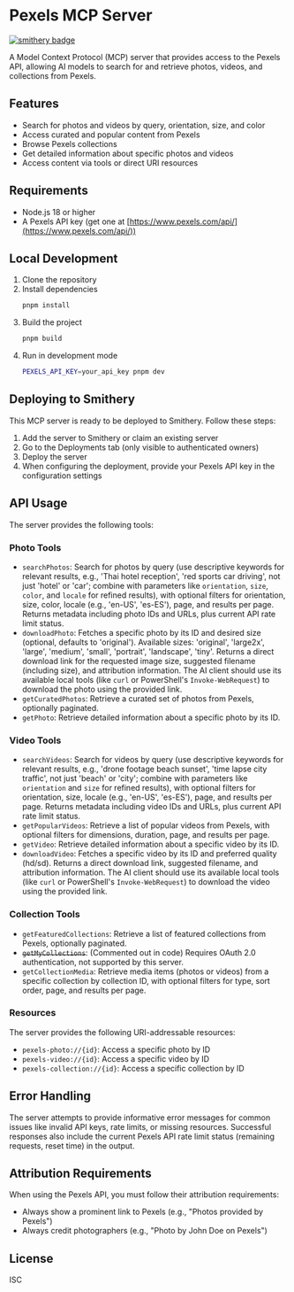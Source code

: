 # Pexels MCP Server

[![smithery badge](https://smithery.ai/badge/@CaullenOmdahl/pexels-mcp-server)](https://smithery.ai/server/@CaullenOmdahl/pexels-mcp-server)

A Model Context Protocol (MCP) server that provides access to the Pexels API, allowing AI models to search for and retrieve photos, videos, and collections from Pexels.

## Features

- Search for photos and videos by query, orientation, size, and color
- Access curated and popular content from Pexels
- Browse Pexels collections
- Get detailed information about specific photos and videos
- Access content via tools or direct URI resources

## Requirements

- Node.js 18 or higher
- A Pexels API key (get one at [https://www.pexels.com/api/](https://www.pexels.com/api/))

## Local Development

1. Clone the repository
2. Install dependencies
   ```bash
   pnpm install
   ```
3. Build the project
   ```bash
   pnpm build
   ```
4. Run in development mode
   ```bash
   PEXELS_API_KEY=your_api_key pnpm dev
   ```

## Deploying to Smithery

This MCP server is ready to be deployed to Smithery. Follow these steps:

1. Add the server to Smithery or claim an existing server
2. Go to the Deployments tab (only visible to authenticated owners)
3. Deploy the server
4. When configuring the deployment, provide your Pexels API key in the configuration settings

## API Usage

The server provides the following tools:

### Photo Tools

- `searchPhotos`: Search for photos by query (use descriptive keywords for relevant results, e.g., 'Thai hotel reception', 'red sports car driving', not just 'hotel' or 'car'; combine with parameters like `orientation`, `size`, `color`, and `locale` for refined results), with optional filters for orientation, size, color, locale (e.g., 'en-US', 'es-ES'), page, and results per page. Returns metadata including photo IDs and URLs, plus current API rate limit status.
- `downloadPhoto`: Fetches a specific photo by its ID and desired size (optional, defaults to 'original'). Available sizes: 'original', 'large2x', 'large', 'medium', 'small', 'portrait', 'landscape', 'tiny'. Returns a direct download link for the requested image size, suggested filename (including size), and attribution information. The AI client should use its available local tools (like `curl` or PowerShell's `Invoke-WebRequest`) to download the photo using the provided link.
- `getCuratedPhotos`: Retrieve a curated set of photos from Pexels, optionally paginated.
- `getPhoto`: Retrieve detailed information about a specific photo by its ID.

### Video Tools

- `searchVideos`: Search for videos by query (use descriptive keywords for relevant results, e.g., 'drone footage beach sunset', 'time lapse city traffic', not just 'beach' or 'city'; combine with parameters like `orientation` and `size` for refined results), with optional filters for orientation, size, locale (e.g., 'en-US', 'es-ES'), page, and results per page. Returns metadata including video IDs and URLs, plus current API rate limit status.
- `getPopularVideos`: Retrieve a list of popular videos from Pexels, with optional filters for dimensions, duration, page, and results per page.
- `getVideo`: Retrieve detailed information about a specific video by its ID.
- `downloadVideo`: Fetches a specific video by its ID and preferred quality (hd/sd). Returns a direct download link, suggested filename, and attribution information. The AI client should use its available local tools (like `curl` or PowerShell's `Invoke-WebRequest`) to download the video using the provided link.

### Collection Tools

- `getFeaturedCollections`: Retrieve a list of featured collections from Pexels, optionally paginated.
- ~~`getMyCollections`~~: (Commented out in code) Requires OAuth 2.0 authentication, not supported by this server.
- `getCollectionMedia`: Retrieve media items (photos or videos) from a specific collection by collection ID, with optional filters for type, sort order, page, and results per page.

### Resources

The server provides the following URI-addressable resources:

- `pexels-photo://{id}`: Access a specific photo by ID
- `pexels-video://{id}`: Access a specific video by ID
- `pexels-collection://{id}`: Access a specific collection by ID

## Error Handling

The server attempts to provide informative error messages for common issues like invalid API keys, rate limits, or missing resources. Successful responses also include the current Pexels API rate limit status (remaining requests, reset time) in the output.

## Attribution Requirements

When using the Pexels API, you must follow their attribution requirements:

- Always show a prominent link to Pexels (e.g., "Photos provided by Pexels")
- Always credit photographers (e.g., "Photo by John Doe on Pexels")

## License

ISC